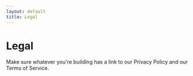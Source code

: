 ```yaml
---
layout: default
title: Legal
---
```

# Legal

Make sure whatever you're building has a link to our Privacy Policy and our Terms of Service.
